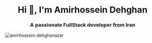 <h1 align="center">Hi 👋, I'm Amirhossein Dehghan</h1>
<h3 align="center">A passionate FullStack developer from Iran</h3>
<p><img align="center" src="https://raw.githubusercontent.com/mayankchaudhary26/Cool-Readme-ideas/master/data/productive.gif" alt="amirhossein-dehghanazar" /></p>
